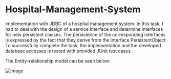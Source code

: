 # Hospital-Management-System

Implementation with JDBC of a hospital management system.
In this task, I had to deal with the design of a service interface and determine interfaces for new persistent classes.
The persistence of the corresponding interfaces is expressed by the fact that they derive from the interface PersistentObject
To successfully complete the task, the implementation and the developed database accesses is tested with provided JUnit test cases.

The Entity–relationship model can be seen below:

![image](https://ibb.co/P94t6KB)
